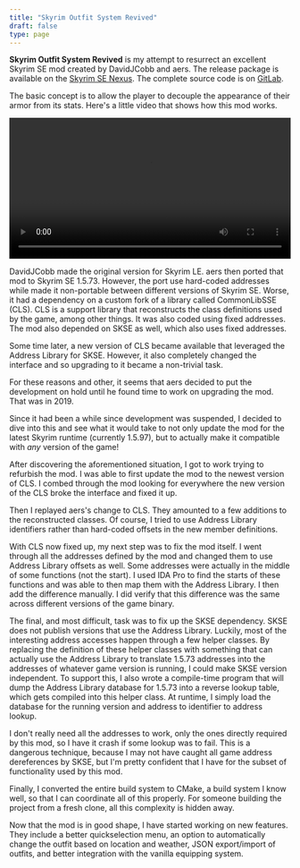 ```yaml
---
title: "Skyrim Outfit System Revived"
draft: false
type: page
---
```

**Skyrim Outfit System Revived** is my attempt to resurrect an excellent Skyrim SE mod created by DavidJCobb and aers. The release package is available on the [Skyrim SE Nexus](https://www.nexusmods.com/skyrimspecialedition/mods/42162). The complete source code is on [GitLab](https://gitlab.com/metricexpansion/SkyrimOutfitSystemSE).

The basic concept is to allow the player to decouple the appearance of their armor from its stats. Here's a little video that shows how this mod works.

<video style="width: 100%" controls src="https://cdn.metricexpansion.com/file/avipublicfiles/The+Elder+Scrolls+V++Skyrim+Special+Edition+2020.10.29+-+21.44.43.01.mp4"></video>

DavidJCobb made the original version for Skyrim LE. aers then ported that mod to Skyrim SE 1.5.73. However, the port use hard-coded addresses while made it non-portable between different versions of Skyrim SE. Worse, it had a dependency on a custom fork of a library called CommonLibSSE (CLS). CLS is a support library that reconstructs the class definitions used by the game, among other things. It was also coded using fixed addresses. The mod also depended on SKSE as well, which also uses fixed addresses.

Some time later, a new version of CLS became available that leveraged the Address Library for SKSE. However, it also completely changed the interface and so upgrading to it became a non-trivial task.

For these reasons and other, it seems that aers decided to put the development on hold until he found time to work on upgrading the mod. That was in 2019.

Since it had been a while since development was suspended, I decided to dive into this and see what it would take to not only update the mod for the latest Skyrim runtime (currently 1.5.97), but to actually make it compatible with *any* version of the game!

After discovering the aforementioned situation, I got to work trying to refurbish the mod. I was able to first update the mod to the newest version of CLS. I combed through the mod looking for everywhere the new version of the CLS broke the interface and fixed it up.

Then I replayed aers's change to CLS. They amounted to a few additions to the reconstructed classes. Of course, I tried to use Address Library identifiers rather than hard-coded offsets in the new member definitions.

With CLS now fixed up, my next step was to fix the mod itself. I went through all the addresses defined by the mod and changed them to use Address Library offsets as well. Some addresses were actually in the middle of some functions (not the start). I used IDA Pro to find the starts of these functions and was able to then map them with the Address Library. I then add the difference manually. I did verify that this difference was the same across different versions of the game binary.

The final, and most difficult, task was to fix up the SKSE dependency. SKSE does not publish versions that use the Address Library. Luckily, most of the interesting address accesses happen through a few helper classes. By replacing the definition of these helper classes with something that can actually use the Address Library to translate 1.5.73 addresses into the addresses of whatever game version is running, I could make SKSE version independent. To support this, I also wrote a compile-time program that will dump the Address Library database for 1.5.73 into a reverse lookup table, which gets compiled into this helper class. At runtime, I simply load the database for the running version and address to identifier to address lookup.

I don't really need all the addresses to work, only the ones directly required by this mod, so I have it crash if some lookup was to fail. This is a dangerous technique, because I may not have caught all game address dereferences by SKSE, but I'm pretty confident that I have for the subset of functionality used by this mod.

Finally, I converted the entire build system to CMake, a build system I know well, so that I can coordinate all of this properly. For someone building the project from a fresh clone, all this complexity is hidden away.

Now that the mod is in good shape, I have started working on new features. They include a better quickselection menu, an option to automatically change the outfit based on location and weather, JSON export/import of outfits, and better integration with the vanilla equipping system.